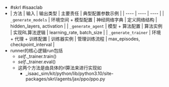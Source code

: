 - #skrl #isaaclab
- | 方法 | 输入 | 输出类型 | 主要责任 | 典型配置参数示例 |
  | ---- | ---- | ---- |
  | `_generate_models` | 环境空间 + 模型配置 | 神经网络字典 | 定义网络结构 | hidden_layers, activation |
  | `_generate_agent` | 模型 + 算法配置 | 算法实例 | 实现RL算法逻辑 | learning_rate, batch_size |
  | `_generate_trainer` | 环境 + 代理 + 训练配置 | 训练器实例 | 管理训练流程 | max_episodes, checkpoint_interval |
- runner的核心逻辑run包括
	- *self*._trainer.train()
	- *self*._trainer.eval()
	- 这两个方法是由具体的rl算法来进行实现如
		- _isaac_sim/kit/python/lib/python3.10/site-packages/skrl/agents/jax/ppo/ppo.py